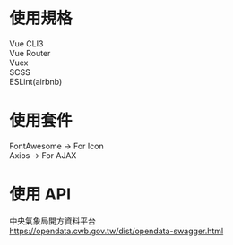 # 使用規格

Vue CLI3  
Vue Router  
Vuex  
SCSS  
ESLint(airbnb)

# 使用套件

FontAwesome -> For Icon  
Axios -> For AJAX

# 使用 API

中央氣象局開方資料平台  
https://opendata.cwb.gov.tw/dist/opendata-swagger.html
